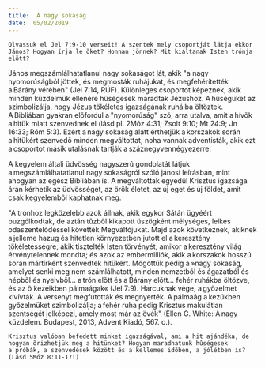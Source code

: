 ```yaml
---
title:  A nagy sokaság
date:  05/02/2019
---
```


`Olvassuk el Jel 7:9-10 verseit! A szentek mely csoportját látja ekkor János? Hogyan írja le õket? Honnan jönnek? Mit kiáltanak Isten trónja elõtt?`

János megszámlálhatatlanul nagy sokaságot lát, akik "a nagy nyomorúságból jöttek, és megmosták ruhájukat, és megfehérítették a Bárány vérében" (Jel 7:14, RÚF). Különleges csoportot képeznek, akik minden küzdelmük ellenére hûségesek maradtak Jézushoz. A hûségüket az szimbolizálja, hogy Jézus tökéletes igazságának ruháiba öltöztek. A Bibliában gyakran elõfordul a "nyomorúság" szó, arra utalva, amit a hívõk a hitük miatt szenvednek el (lásd pl. 2Móz 4:31; Zsolt 9:10; Mt 24:9; Jn 16:33; Róm 5:3). Ezért a nagy sokaság alatt érthetjük a korszakok során a hitükért szenvedõ minden megváltottat, noha vannak adventisták, akik ezt a csoportot másik utalásnak tartják a száznegyvennégyezerre.

A kegyelem általi üdvösség nagyszerû gondolatát látjuk a megszámlálhatatlanul nagy sokaságról szóló jánosi leírásban, mint ahogyan az egész Bibliában is. A megváltottak egyedül Krisztus igazsága árán kérhetik az üdvösséget, az örök életet, az új eget és új földet, amit csak kegyelembõl kaphatnak meg.

"A trónhoz legközelebb azok állnak, akik egykor Sátán ügyéért buzgólkodtak, de aztán tûzbõl kikapott üszögként mélységes, lelkes odaszentelõdéssel követték Megváltójukat. Majd azok következnek, akiknek a jelleme hazug és hitetlen környezetben jutott el a keresztény tökéletességre, akik tisztelték Isten törvényét, amikor a keresztény világ érvénytelennek mondta; és azok az embermilliók, akik a korszakok hosszú során mártírként szenvedtek hitükért. Mögöttük pedig a »nagy sokaság, amelyet senki meg nem számlálhatott, minden nemzetbõl és ágazatból és népbõl és nyelvbõl… a trón elõtt és a Bárány elõtt… fehér ruhákba öltözve, és az õ kezeikben pálmaágak« (Jel 7:9). Harcuknak vége, a gyõzelmet kivívták. A versenyt megfutották és megnyerték. A pálmaág a kezükben gyõzelmüket szimbolizálja; a fehér ruha pedig Krisztus makulátlan szentségét jelképezi, amely most már az övék" (Ellen G. White: A nagy küzdelem. Budapest, 2013, Advent Kiadó, 567. o.).

`Krisztus valóban befedett minket igazságával, ami a hit ajándéka, de hogyan õrizhetjük meg a hitünket? Hogyan maradhatunk hûségesek a próbák, a szenvedések között és a kellemes idõben, a jólétben is? (Lásd 5Móz 8:11-17!)`